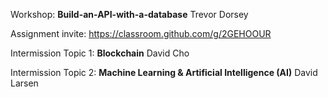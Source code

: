 Workshop: **Build-an-API-with-a-database** Trevor Dorsey

Assignment invite: https://classroom.github.com/g/2GEHOOUR

Intermission Topic 1: **Blockchain** David Cho

Intermission Topic 2: **Machine Learning & Artificial Intelligence (AI)** David Larsen
